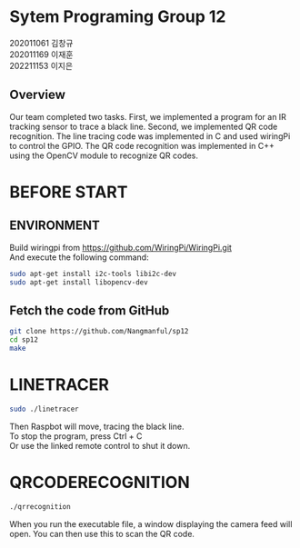 # Sytem Programing Group 12
202011061 김창규<br>
202011169 이재훈<br>
202211153 이지은<br>
## Overview
Our team completed two tasks. First, we implemented a program for an IR tracking sensor to trace a black line. Second, we implemented QR code recognition. The line tracing code was implemented in C and used wiringPi to control the GPIO. The QR code recognition was implemented in C++ using the OpenCV module to recognize QR codes.

# BEFORE START
## ENVIRONMENT

Build wiringpi  from  https://github.com/WiringPi/WiringPi.git<br>
And execute the following command:

```bash
sudo apt-get install i2c-tools libi2c-dev
sudo apt-get install libopencv-dev
```

## Fetch the code from GitHub
```bash
git clone https://github.com/Nangmanful/sp12
cd sp12
make
```

# LINETRACER

```bash
sudo ./linetracer
```
Then Raspbot will move, tracing the black line. <br>
To stop the program, press Ctrl + C <br>
Or use the linked remote control to shut it down.

# QRCODERECOGNITION

```bash
./qrrecognition
```
When you run the executable file, a window displaying the camera feed will open. You can then use this to scan the QR code.

